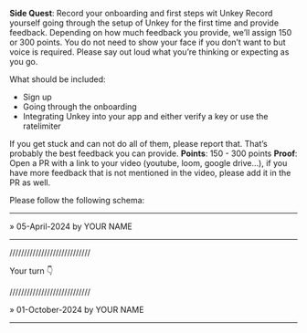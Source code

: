 **Side Quest**: Record your onboarding and first steps wit Unkey
Record yourself going through the setup of Unkey for the first time and provide feedback. Depending on how much feedback you provide, we’ll assign 150 or 300 points.
You do not need to show your face if you don’t want to but voice is required. Please say out loud what you’re thinking or expecting as you go.

What should be included:
- Sign up
- Going through the onboarding
- Integrating Unkey into your app and either verify a key or use the ratelimiter

If you get stuck and can not do all of them, please report that. That’s probably the best feedback you can provide.
**Points**: 150 - 300 points
**Proof**: Open a PR with a link to your video (youtube, loom, google drive…), if you have more feedback that is not mentioned in the video, please add it in the PR as well.

Please follow the following schema:

---

» 05-April-2024 by YOUR NAME

---

////////////////////////////

Your turn 👇

////////////////////////////

» 01-October-2024 by YOUR NAME

---
